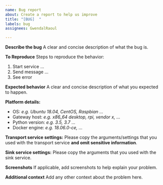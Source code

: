 ```yaml
---
name: Bug report
about: Create a report to help us improve
title: "[BUG]  "
labels: bug
assignees: GwendalRaoul

---
```


**Describe the bug**
A clear and concise description of what the bug is.

**To Reproduce**
Steps to reproduce the behavior:
1. Start service ...
2. Send message ...
3. See error

**Expected behavior**
A clear and concise description of what you expected to happen.

**Platform details:**
 - OS: *e.g. Ubuntu 18.04, CentOS, Raspbian ...*
 - Gateway host: *e.g. x86_64 desktop, rpi, vendor x, ...*
 - Python version: *e.g. 3.5, 3.7 ...*
 - Docker engine: *e.g. 18.06.0-ce, ...*

**Transport service settings:**
Please copy the arguments/settings that you used with the transport service **and omit sensitive information**.

**Sink service settings:**
Please copy the arguments that you used with the sink service.

**Screenshots**
If applicable, add screenshots to help explain your problem.

**Additional context**
Add any other context about the problem here.
